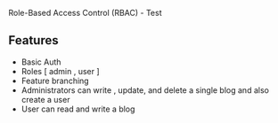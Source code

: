 Role-Based Access Control (RBAC) - Test

## Features

- Basic Auth
- Roles [ admin , user ]
- Feature branching
- Administrators can write , update, and delete a single blog and also create a user
- User can read and write a blog

